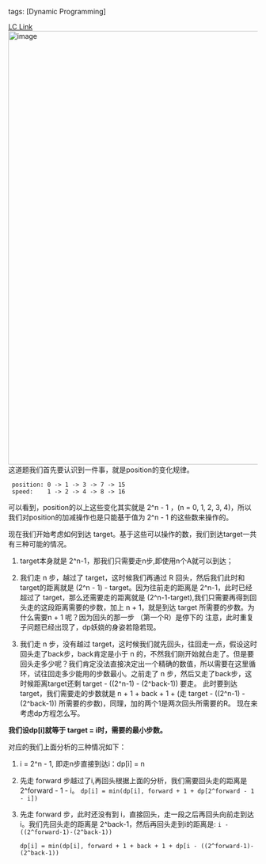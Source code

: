 tags: [Dynamic Programming]

[LC Link](https://leetcode.cn/problems/race-car/)
<img width="876" alt="image" src="https://user-images.githubusercontent.com/41789327/178127047-ea3cc816-98f4-4e41-a885-3e65ae2093a5.png">
这道题我们首先要认识到一件事，就是position的变化规律。


```
 position: 0 -> 1 -> 3 -> 7 -> 15
 speed:    1 -> 2 -> 4 -> 8 -> 16
```

可以看到，position的以上这些变化其实就是 2^n - 1 ，(n = 0, 1, 2, 3, 4)，所以我们对position的加减操作也是只能基于值为 2^n - 1 的这些数来操作的。

现在我们开始考虑如何到达 target。基于这些可以操作的数，我们到达target一共有三种可能的情况。

1. target本身就是 2^n-1，那我们只需要走n步,即使用n个A就可以到达；

2. 我们走 n 步，越过了 target，这时候我们再通过 R 回头，然后我们此时和target的距离就是 (2^n - 1) - target。因为往前走的距离是 2^n-1，此时已经超过了 target，那么还需要走的距离就是 (2^n-1-target),我们只需要再得到回头走的这段距离需要的步数，加上 n + 1，就是到达 target 所需要的步数。为什么需要n + 1 呢？因为回头的那一步 （第一个R）是停下的
	注意，此时重复子问题已经出现了，dp妖娆的身姿若隐若现。

3. 我们走 n 步，没有越过 target，这时候我们就先回头，往回走一点，假设这时回头走了back步，back肯定是小于 n 的，不然我们刚开始就白走了。但是要回头走多少呢？我们肯定没法直接决定出一个精确的数值，所以需要在这里循环，试往回走多少能用的步数最小。之前走了 n 步，然后又走了back步，这时候距离target还剩 target - ((2^n-1) - (2^back-1)) 要走。
此时要到达target，我们需要走的步数就是 n + 1 + back + 1 + (走 target - ((2^n-1) - (2^back-1)) 所需要的步数)，同理，加的两个1是两次回头所需要的R。
现在来考虑dp方程怎么写。

**我们设dp[i]就等于 target = i时，需要的最小步数。**

对应的我们上面分析的三种情况如下：

1. i = 2^n - 1, 即走n步直接到达i：dp[i] = n

2. 先走 forward 步越过了i,再回头根据上面的分析，我们需要回头走的距离是2^forward - 1 - i。
`dp[i] = min(dp[i], forward + 1 + dp[2^forward - 1 - i])`

3. 先走 forward 步，此时还没有到 i，直接回头，走一段之后再回头向前走到达i。我们先回头走的距离是 2^back-1，然后再回头走到i的距离是: `i - ((2^forward-1)-(2^back-1))`

	`dp[i] = min(dp[i], forward + 1 + back + 1 + dp[i - ((2^forward-1)-(2^back-1))`